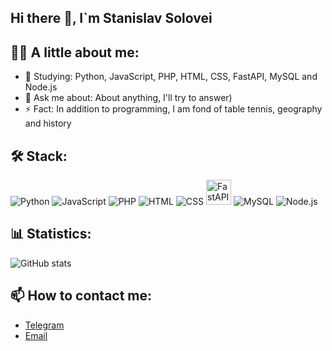 ## Hi there 👋, I`m Stanislav Solovei

## 🧑‍💻 A little about me:
  - 🌱 Studying: Python, JavaScript, PHP, HTML, CSS, FastAPI, MySQL and Node.js
  - 💬 Ask me about: About anything, I'll try to answer)
  - ⚡ Fact: In addition to programming, I am fond of table tennis, geography and history

## 🛠️ Stack:
![Python](https://skillicons.dev/icons?i=python)
![JavaScript](https://skillicons.dev/icons?i=javascript)
![PHP](https://skillicons.dev/icons?i=php)
![HTML](https://skillicons.dev/icons?i=html)
![CSS](https://skillicons.dev/icons?i=css)
<img src="https://fastapi.tiangolo.com/img/logo-margin/logo-teal.png" alt="FastAPI" width="40"/>
![MySQL](https://skillicons.dev/icons?i=mysql)
![Node.js](https://skillicons.dev/icons?i=nodejs)

## 📊 Statistics:
![GitHub stats](https://github-readme-stats.vercel.app/api?username=StanislavSolovei&show_icons=true&theme=tokyonight)

## 📫 How to contact me:
- [Telegram](https://t.me/Solo_veyS)
- [Email](mailto:edukacjateb176@gmail.com)
